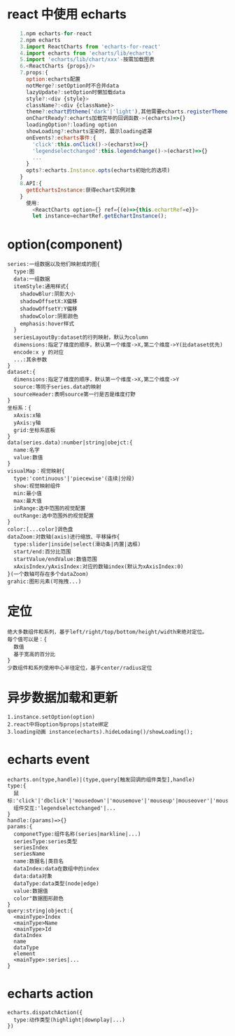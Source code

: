 # react 中使用 echarts

```javascript
    1.npm echarts-for-react
    2.npm echarts
    3.import ReactCharts from 'echarts-for-react'
    4.import echarts from 'echarts/lib/echarts'
    5.import 'echarts/lib/chart/xxx'-按需加载图表
    6.<ReactCharts {props}/>
    7.props:{
      option:echarts配置
      notMerge?:setOption时不合并data
      lazyUpdate?:setOption时懒加载data
      style?:<div {style}>
      className?:<div {className}>
      theme?:echart的theme('dark'|'light'),其他需要echarts.registerTheme(theme,style)
      onChartReady?:echarts加载完毕的回调函数->(echarts)=>{}
      loadingOption?:loading option
      showLoading?:echarts渲染时，展示loading遮罩
      onEvents?:echarts事件:{
        'click':this.onClick()->(echarst)=>{}
        'legendselectchanged':this.legendchange()->(echarst)=>{}
        ...
      }
      opts?:echarts.Instance.opts(echarts初始化的选项)
    }
    8.API:{
      getEchartsInstance:获得echart实例对象
    }
      使用:
        <ReactCharts option={} ref={(e)=>{this.echartRef=e}}>
        let instance=echartRef.getEchartInstance();
```

# option(component)

    series:一组数据以及他们映射成的图{
      type:图
      data:一组数据
      itemStyle:通用样式{
        shadowBlur:阴影大小
        shadowOffsetX:X偏移
        shadowOffsetY:Y偏移
        shadowColor:阴影颜色
        emphasis:hover样式
      }
      seriesLayoutBy:dataset的行列映射，默认为column
      dimensions:指定了维度的顺序，默认第一个维度->X,第二个维度->Y(比dataset优先)
      encode:x y 的对应
      ...:其余参数
    }
    dataset:{
      dimensions:指定了维度的顺序，默认第一个维度->X,第二个维度->Y
      source:等同于series.data的映射
      sourceHeader:表明source第一行是否是维度打野
    }
    坐标系：{
      xAxis:x轴
      yAxis:y轴
      grid:坐标系底板
    }
    data(series.data):number|string|obejct:{
      name:名字
      value:数值
    }
    visualMap：视觉映射{
      type:'continuous'|'piecewise'(连续|分段)
      show:视觉映射组件
      min:最小值
      max:最大值
      inRange:选中范围的视觉配置
      outRange:选中范围外的视觉配置
    }
    color:[...color]调色盘
    dataZoom:对数轴(axis)进行缩放、平移操作{
      type:slider|inside|select(滑动条|内置|选框)
      start/end:百分比范围
      startValue/endValue:数值范围
      xAxisIndex/yAxisIndex:对应的数轴index(默认为xAxisIndex:0)
    }(一个数轴可存在多个dataZoom)
    grahic:图形元素(可拖拽...)

# 定位

    绝大多数组件和系列，基于left/right/top/bottom/height/width来绝对定位。
    每个值可以是：{
      数值
      基于宽高的百分比
    }
    少数组件和系列使用中心半径定位，基于center/radius定位

# 异步数据加载和更新

    1.instance.setOption(option)
    2.react中将option与props|state绑定
    3.loading动画 instance(echarts).hideLodaing()/showLoading();

# echarts event

    echarts.on(type,handle)|(type,query[触发回调的组件类型],handle)
    type:{
      鼠标:'click'|'dbclick'|'mousedown'|'mousemove'|'mouseup'|mouseover'|'mouseover'|'globalout'|'contextmenu'
      组件交互:'legendselectchanged'|...
    }
    handle:(params)=>{}
    params:{
      componetType:组件名称(series|markline|...)
      seriesType:series类型
      seriesIndex
      seriesName
      name:数据名|类目名
      dataIndex:data在数组中的index
      data:data对象
      dataType:data类型(node|edge)
      value:数据值
      color"数据图形颜色
    }
    query:string|object:{
      <mainType>Index
      <mainType>Name
      <mainType>Id
      dataIndex
      name
      dataType
      element
      <mainType>:series|...
    }

# echarts action

    echarts.dispatchAction({
      type:动作类型(highlight|downplay|...)
    })
